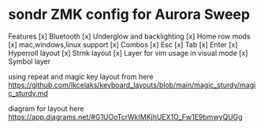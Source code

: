 # sondr ZMK config for Aurora Sweep

Features
[x] Bluetooth
[x] Underglow and backlighting
[x] Home row mods
[x] mac,windows,linux support
[x] Combos
[x] Esc
[x] Tab
[x] Enter
[x] Hyperroll layout
[x] Strnk layout
[x] Layer for vim usage in visual mode
[x] Symbol layer

using repeat and magic key layout from here https://github.com/Ikcelaks/keyboard_layouts/blob/main/magic_sturdy/magic_sturdy.md

diagram for layout here https://app.diagrams.net/#G1UOoTcrWkIMKjhUEX1O_Fw1E9bmwyQUGg
